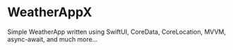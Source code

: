 # WeatherAppX
Simple WeatherApp written using SwiftUI, CoreData, CoreLocation, MVVM, async-await, and much more...
